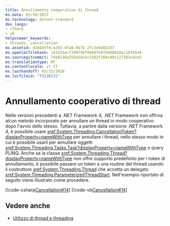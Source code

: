 ```yaml
---
title: Annullamento cooperativo di thread
ms.date: 03/30/2017
ms.technology: dotnet-standard
dev_langs:
- csharp
- vb
helpviewer_keywords:
- threads, cancellation
ms.assetid: d2d6d5fd-e263-4fa0-847b-2fc3e0d82337
ms.openlocfilehash: 1d1433ecf39974bf9e68fe07b9d0818ac16fb544
ms.sourcegitcommit: 7588136e355e10cbc2582f389c90c127363c02a5
ms.translationtype: MT
ms.contentlocale: it-IT
ms.lasthandoff: 03/15/2020
ms.locfileid: "73138132"
---
```

# <a name="canceling-threads-cooperatively"></a>Annullamento cooperativo di thread

Nelle versioni precedenti a .NET Framework 4, .NET Framework non offriva alcun metodo incorporato per annullare un thread in modo cooperativo dopo l'avvio dello stesso. Tuttavia, a partire dalla versione .NET Framework 4, è possibile usare <xref:System.Threading.CancellationToken?displayProperty=nameWithType> per annullare i thread, nello stesso modo in cui è possibile usarli per annullare oggetti <xref:System.Threading.Tasks.Task?displayProperty=nameWithType> o query PLINQ. Anche se la classe <xref:System.Threading.Thread?displayProperty=nameWithType> non offre supporto predefinito per i token di annullamento, è possibile passare un token a una routine del thread usando il costruttore <xref:System.Threading.Thread> che accetta un delegato <xref:System.Threading.ParameterizedThreadStart>. Nell'esempio riportato di seguito viene illustrato come procedere.  
  
 [!code-csharp[Cancellation#14](../../../samples/snippets/csharp/VS_Snippets_Misc/cancellation/cs/CooperativeThreads.cs#14)]
 [!code-vb[Cancellation#14](../../../samples/snippets/visualbasic/VS_Snippets_Misc/cancellation/vb/CooperativeThreads.vb#14)]  
  
## <a name="see-also"></a>Vedere anche

- [Utilizzo di thread e threading](using-threads-and-threading.md)
